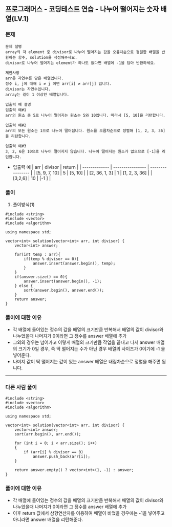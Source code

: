 ## 프로그래머스 - 코딩테스트 연습 - 나누어 떨어지는 숫자 배열(LV.1)

### 문제

```
문제 설명
array의 각 element 중 divisor로 나누어 떨어지는 값을 오름차순으로 정렬한 배열을 반환하는 함수, solution을 작성해주세요.
divisor로 나누어 떨어지는 element가 하나도 없다면 배열에 -1을 담아 반환하세요.

제한사항
arr은 자연수를 담은 배열입니다.
정수 i, j에 대해 i ≠ j 이면 arr[i] ≠ arr[j] 입니다.
divisor는 자연수입니다.
array는 길이 1 이상인 배열입니다.

입출력 예 설명
입출력 예#1
arr의 원소 중 5로 나누어 떨어지는 원소는 5와 10입니다. 따라서 [5, 10]을 리턴합니다.

입출력 예#2
arr의 모든 원소는 1으로 나누어 떨어집니다. 원소를 오름차순으로 정렬해 [1, 2, 3, 36]을 리턴합니다.

입출력 예#3
3, 2, 6은 10으로 나누어 떨어지지 않습니다. 나누어 떨어지는 원소가 없으므로 [-1]을 리턴합니다.

```

- 입출력 예
  | arr | divisor | return |
  | ------------- | ---------------- | ---------------- |
  | [5, 9, 7, 10] | 5 | [5, 10] |
  | [2, 36, 1, 3] | 1 | [1, 2, 3, 36] |
  | [3,2,6] | 10 | [-1 ] |

### 풀이

1. 풀이방식(1)

```
#include <string>
#include <vector>
#include <algorithm>

using namespace std;

vector<int> solution(vector<int> arr, int divisor) {
    vector<int> answer;

    for(int temp : arr){
        if(temp % divisor == 0){
            answer.insert(answer.begin(), temp);
        }
    }
    if(answer.size() == 0){
        answer.insert(answer.begin(), -1);
    } else {
        sort(answer.begin(), answer.end());
    }
    return answer;
}
```

### 풀이에 대한 이유

- 각 배열에 들어있는 정수의 값을 배열의 크기만큼 반복해서 배열의 값이 divisor와 나누었을때 나머지가 0이라면 그 정수를 answer 배열에 추가
- 그외의 경우는 넘어가고 이렇게 배열의 크기만큼 작업을 끝내고 나서 answer 배열의 크기가 0일 경우, 즉 딱 떨어지는 수가 아닌 경우 배열의 사이즈가 0이기에 -1 을 넣어준다.
- 나머지 값이 딱 떨어지는 값이 있는 answer 배열은 내림차순으로 정렬을 해주면 됩니다.

<hr/>

### 다른 사람 풀이

```
#include <string>
#include <vector>
#include <algorithm>

using namespace std;

vector<int> solution(vector<int> arr, int divisor) {
    vector<int> answer;
    sort(arr.begin(), arr.end());

    for (int i = 0; i < arr.size(); i++)
    {
        if (arr[i] % divisor == 0)
            answer.push_back(arr[i]);
    }

    return answer.empty() ? vector<int>(1, -1) : answer;
}
```

### 풀이에 대한 이유

- 각 배열에 들어있는 정수의 값을 배열의 크기만큼 반복해서 배열의 값이 divisor와 나누었을때 나머지가 0이라면 그 정수를 answer 배열에 추가
- 이후 return 값에서 삼항연산자를 이용하여 배열이 비었을 경우에는 -1을 넣어주고 아니라면 answer 배열을 리턴해준다.
